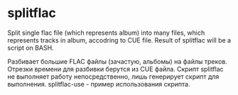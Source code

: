 # splitflac

Split single flac file (which represents album) into many files, which represents tracks in album, accodring to CUE file. Result of splitflac will be a script on BASH.

Разбивает большие FLAC файлы (зачастую, альбомы) на файлы треков. Отрезки времени для разбивки берутся из CUE файла. Скрипт splitflac не выполняет работу непосредственно, лишь генерирует скрипт для выполнения. splitflac-use - пример использования скрипта.
